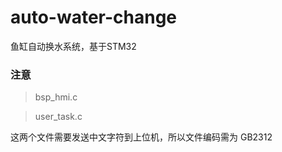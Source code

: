 # auto-water-change

鱼缸自动换水系统，基于STM32

### 注意

> bsp_hmi.c

> user_task.c

这两个文件需要发送中文字符到上位机，所以文件编码需为 GB2312